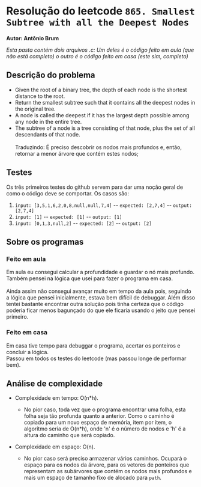 # Resolução do leetcode ` 865. Smallest Subtree with all the Deepest Nodes ` 
**Autor: Antônio Brum**

_Esta pasta contém dois arquivos .c: Um deles é o código feito em aula (que não está completo) o outro é o código feito em casa (este sim, completo)_

## Descrição do problema 

* Given the root of a binary tree, the depth of each node is the shortest distance to the root.
* Return the smallest subtree such that it contains all the deepest nodes in the original tree.
* A node is called the deepest if it has the largest depth possible among any node in the entire tree.
* The subtree of a node is a tree consisting of that node, plus the set of all descendants of that node.
\
\
Traduzindo: É preciso descobrir os nodos mais profundos e, então, retornar a menor árvore que contém estes nodos;

## Testes

Os três primeiros testes do github servem para dar uma noção geral de como o código deve se comportar. Os casos são:
1. `input: [3,5,1,6,2,0,8,null,null,7,4]` -- `expected: [2,7,4]` -- `output: [2,7,4]`
2. `input: [1]` -- `expected: [1]` -- `output: [1]`
3. `input: [0,1,3,null,2]` -- `expected: [2]` -- `output: [2]`

## Sobre os programas

### Feito em aula
Em aula eu consegui calcular a profundidade e guardar o nó mais profundo. Também pensei na lógica que usei para fazer o programa em casa. \
\
Ainda assim não consegui avançar muito em tempo da aula pois, seguindo a lógica que pensei inicialmente, estava bem difícil de debuggar. Além disso tentei bastante encontrar outra solução pois tinha certeza que o código poderia ficar menos bagunçado do que ele ficaria usando o jeito que pensei primeiro.

### Feito em casa
Em casa tive tempo para debuggar o programa, acertar os ponteiros e concluir a lógica.\
Passou em todos os testes do leetcode (mas passou longe de performar bem).

## Análise de complexidade
* Complexidade em tempo: O(n*h).
  - No pior caso, toda vez que o programa encontrar uma folha, esta folha seja tão profunda quanto a anterior. Como o caminho é copiado para um novo espaço de memória, item por item, o algorítmo seria de O(n*h), onde 'n' é o número de nodos e 'h' é a altura do caminho que será copiado.
  
* Complexidade em espaço: O(n).
  - No pior caso será preciso armazenar vários caminhos. Ocupará o espaço para os nodos da árvore, para os vetores de ponteiros que representam as subárvores que contém os nodos mais profundos e mais um espaço de tamanho fixo de alocado para `path`.   
